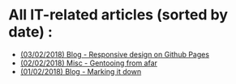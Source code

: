 # All IT-related articles (sorted by date) :

* [(03/02/2018) Blog - Responsive design on Github Pages](blog.responsive_design_on_github_pages.md)
* [(02/02/2018) Misc - Gentooing from afar](misc.gentooing_from_afar.html)
* [(01/02/2018) Blog - Marking it down](blog.marking_it_down.html)
